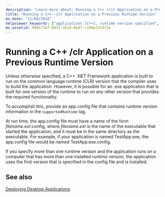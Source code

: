 ```yaml
---
description: "Learn more about: Running a C++ /clr Application on a Previous Runtime Version"
title: "Running a C++ -clr Application on a Previous Runtime Version"
ms.date: "11/04/2016"
helpviewer_keywords: ["applications [C++], runtime version specified", "versions [C++]", "app.config files, runtime version specified", "compatibility [C++], runtime version specified", "backward compatibility [C++], runtime version specified", "application deployment [C++], runtime version specified", "common language runtime [C++], version specified", "deploying applications [C++], runtime version specified"]
ms.assetid: 940171b7-6937-4b14-8e87-c199e23f4f2e
---
```

# Running a C++ /clr Application on a Previous Runtime Version

Unless otherwise specified, a C++ .NET Framework application is built to run on the common language runtime (CLR) version that the compiler uses to build the application. However, it is possible for an .exe application that is built for one version of the runtime to run on any other version that provides the required functionality.

To accomplish this, provide an app.config file that contains runtime version information in the `supportedRuntime` tag.

At run time, the app.config file must have a name of the form *filename.ext*.config, where *filename.ext* is the name of the executable that started the application, and it must be in the same directory as the executable. For example, if your application is named TestApp.exe, the app.config file would be named TestApp.exe.config.

If you specify more than one runtime version and the application runs on a computer that has more than one installed runtime version, the application uses the first version that is specified in the config file and is installed.

## See also

[Deploying Desktop Applications](deploying-native-desktop-applications-visual-cpp.md)
